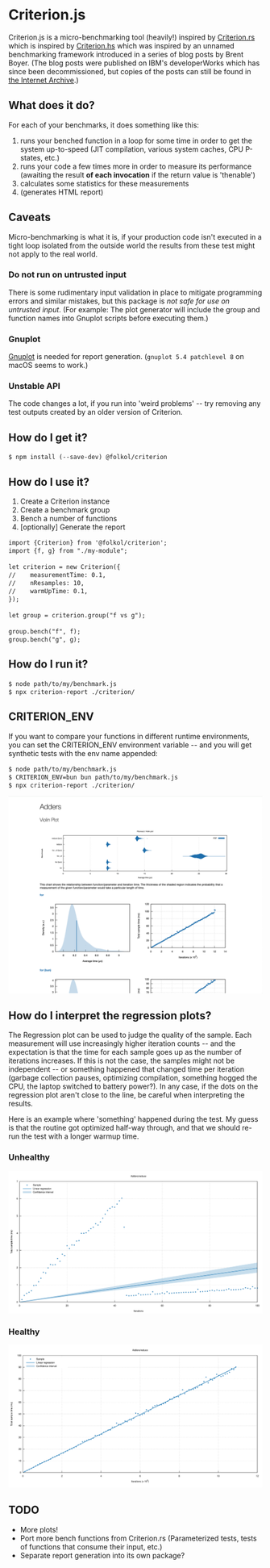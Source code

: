 # Criterion.js

Criterion.js is a micro-benchmarking tool (heavily!) inspired by [Criterion.rs](https://crates.io/crates/criterion) which is inspired by [Criterion.hs](https://crates.io/crates/criterion) which was inspired by an unnamed benchmarking framework introduced in a series of blog posts by Brent Boyer. (The blog posts were published on IBM's developerWorks which has since been decommissioned, but copies of the posts can still be found in [the Internet Archive](https://web.archive.org/web/20090213185454/https://www.ibm.com/developerWorks/java/library/j-benchmark2).)

## What does it do?

For each of your benchmarks, it does something like this:

1. runs your benched function in a loop for some time in order to get the system up-to-speed (JIT compilation, various system caches, CPU P-states, etc.)
2. runs your code a few times more in order to measure its performance (awaiting the result **of each invocation** if the return value is 'thenable')
3. calculates some statistics for these measurements
4. (generates HTML report)

## Caveats

Micro-benchmarking is what it is, if your production code isn't executed in a tight loop isolated from the outside world the results from these test might not apply to the real world.

### Do not run on untrusted input

There is some rudimentary input validation in place to mitigate programming errors and similar mistakes, but this package is *not safe for use on untrusted input*. (For example: The plot generator will include the group and function names into Gnuplot scripts before executing them.)

### Gnuplot

[Gnuplot](https://gnuplot.sourceforge.net) is needed for report generation. (`gnuplot 5.4 patchlevel 8` on macOS seems to work.)

### Unstable API

The code changes a lot, if you run into 'weird problems' -- try removing any test outputs created by an older version of Criterion.

## How do I get it?

```
$ npm install (--save-dev) @folkol/criterion
```

## How do I use it?

1. Create a Criterion instance
2. Create a benchmark group
3. Bench a number of functions
4. [optionally] Generate the report

```
import {Criterion} from '@folkol/criterion';
import {f, g} from "./my-module";

let criterion = new Criterion({
//    measurementTime: 0.1,
//    nResamples: 10,
//    warmUpTime: 0.1,
});

let group = criterion.group("f vs g");

group.bench("f", f);
group.bench("g", g);
```


## How do I run it?

```
$ node path/to/my/benchmark.js
$ npx criterion-report ./criterion/
```

## CRITERION_ENV

If you want to compare your functions in different runtime environments, you can set the CRITERION_ENV environment variable -- and you will get synthetic tests with the env name appended:

```
$ node path/to/my/benchmark.js
$ CRITERION_ENV=bun bun path/to/my/benchmark.js
$ npx criterion-report ./criterion/
```

![CRITERION_ENV example](https://github.com/folkol/criterion.js/raw/master/criterion_env_example.png)

## How do I interpret the regression plots?

The Regression plot can be used to judge the quality of the sample. Each measurement will use increasingly higher iteration counts -- and the expectation is that the time for each sample goes up as the number of iterations increases. If this is not the case, the samples might not be independent -- or something happened that changed time per iteration (garbage collection pauses, optimizing compilation, something hogged the CPU, the laptop switched to battery power?). In any case, if the dots on the regression plot aren't close to the line, be careful when interpreting the results.

Here is an example where 'something' happened during the test. My guess is that the routine got optimized half-way through, and that we should re-run the test with a longer warmup time.

### Unhealthy

![Unhealthy](https://raw.githubusercontent.com/folkol/criterion.js/refs/heads/master/regression_compile.svg)

### Healthy

![Healthy](https://raw.githubusercontent.com/folkol/criterion.js/refs/heads/master/regression_nocompile.svg)


## TODO

- More plots!
- Port more bench functions from Criterion.rs (Parameterized tests, tests of functions that consume their input, etc.)
- Separate report generation into its own package?
